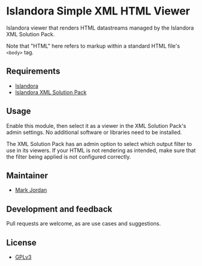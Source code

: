 # Islandora Simple XML HTML Viewer

Islandora viewer that renders HTML datastreams managed by the Islandora XML Solution Pack.

Note that "HTML" here refers to markup within a standard HTML file's `<body>` tag. 

## Requirements

* [Islandora](https://github.com/Islandora/islandora)
* [Islandora XML Solution Pack](https://github.com/mjordan/islandora_solution_pack_xml)

## Usage

Enable this module, then select it as a viewer in the XML Solution Pack's admin settings. No additional software or libraries need to be installed.

The XML Solution Pack has an admin option to select which output filter to use in its viewers. If your HTML is not rendering as intended, make sure that the filter being applied is not configured correctly.

## Maintainer

* [Mark Jordan](https://github.com/mjordan)

## Development and feedback

Pull requests are welcome, as are use cases and suggestions.

## License

* [GPLv3](http://www.gnu.org/licenses/gpl-3.0.txt)
